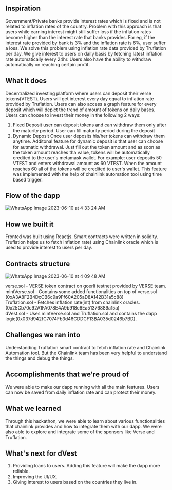 ## Inspiration
Government/Private banks provide interest rates which is fixed and is not related to inflation rates of the country. Problem with this approach is that users while earning interest might still suffer loss if the inflation rates become higher than the interest rate that banks provides. For eg, if the interest rate provided by bank is 3% and the inflation rate is 6%, user suffer a loss. We solve this problem using inflation rate data provided by Truflation per day. We give interest to users on daily basis by fetching latest inflation rate automatically every 24hr. Users also have the ability to withdraw automatically on reaching certain profit.
## What it does
Decentralized investing platform where users can deposit their verse tokens(VTEST). Users will get interest every day equal to inflation rate provided by Truflation. Users can also access a graph feature for every deposit which will depict the trend of amount of tokens on daily bases. Users can choose to invest their money in the following 2 ways:
1) Fixed Deposit
user can deposit tokens and can withdraw them only after the maturity period. User can fill maturity period during the deposit
2) Dynamic Deposit
Once user deposits his/her tokens can withdraw them anytime. Additonal feature for dynamic deposit is that user can choose for autmatic withdrawal. Just fill out the token amount and as soon as the token amount reaches tha value, tokens will be automatically credited to the user's metamask wallet. For example: user deposits 50 VTEST and enters withdrawal amount as 60 VTEST. When the amount reaches 60 all of the tokens will be credited to user's wallet. This feature was implemented with the help of chainlink automation tool using time based trigger.<br>
## Flow of the dapp
![WhatsApp Image 2023-06-10 at 4 33 24 AM](https://github.com/barrytra/chainlink_spring_2023/assets/109822630/90537666-ced8-4a59-b3b8-c976c7132147)


## How we built it
Fronted was built using Reactjs. Smart contracts were written in solidity. Truflation helps us to fetch inflation rate( using Chainlink oracle which is used to provide interest to users per day.
## Contracts structure
![WhatsApp Image 2023-06-10 at 4 09 48 AM](https://github.com/barrytra/chainlink_spring_2023/assets/109822630/5bb752c7-e5fe-4285-8c04-e8fd4b59ce5d)

verse.sol - VERSE token contract on goerli testnet provided by VERSE team.<br>
mintVerse.sol - Contains some added functionalities on top of verse.sol (0xA3A8F2B4DcCB6c9a9Ff60A205aD8A142B31a5c88)<br>
Truflation.sol - Fetches inflation rate(int) from chainlink oracles. (0x25Cb70c92A1FA078E4A9b918c6Ea51376889a15a)<br>
dVest.sol - Uses mintVerse.sol and Truflation.sol and contains the dapp logic(0x037d942fC7074Fb3d46CDDCF13BA035d0246b7BD).


## Challenges we ran into
Understanding Truflation smart contract to fetch inflation rate and Chainlink Automation tool. But the Chainlink team has been very helpful to understand the things and debug the things. 
## Accomplishments that we're proud of
We were able to make our dapp running with all the main features. Users can now be saved from daily inflation rate and can protect their money.
## What we learned
Through this hackathon, we were able to learn about various functionalities that chainlink provides and how to integrate them with our dapp. We were also able to explore and integrate some of the  sponsors like Verse and Truflation.
## What's next for dVest
1) Providing loans to users. Adding this feature will make the dapp more reliable.
2) Improving the UI/UX.
3) Giving interest to users based on the countries they live in.
